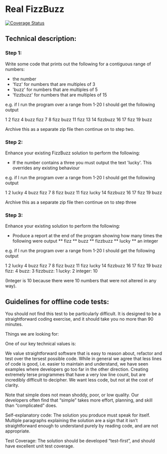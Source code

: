 # Real FizzBuzz 

[![Coverage Status](https://coveralls.io/repos/github/cokleisli/equal-experts/badge.svg?branch=master)](https://coveralls.io/github/cokleisli/equal-experts?branch=master)

## Technical description: 
 
### Step 1: 
Write some code that prints out the following for a contiguous range of numbers: 
* the number 
* 'fizz' for numbers that are multiples of 3 
* 'buzz' for numbers that are multiples of 5 
* 'fizzbuzz' for numbers that are multiples of 15 
 
e.g. if I run the program over a range from 1-20 I should get the following output 
 
1 2 fizz 4 buzz fizz 7 8 fizz buzz 11 fizz 13 14 fizzbuzz 16 17 fizz 19 buzz 
 
Archive this as a separate zip file then continue on to step two. 
 
### Step 2: 
Enhance your existing FizzBuzz solution to perform the following: 
 
* If the number contains a three you must output the text 'lucky'. This overrides any existing behaviour 
 
e.g. if I run the program over a range from 1-20 I should get the following output 
 
1 2 lucky 4 buzz fizz 7 8 fizz buzz 11 fizz lucky 14 fizzbuzz 16 17 fizz 19 buzz 
 
Archive this as a separate zip file then continue on to step three 
 
### Step 3: 
Enhance your existing solution to perform the following: 
 
* Produce a report at the end of the program showing how many times the following were output 
** fizz 
** buzz 
** fizzbuzz 
** lucky 
** an integer 
 
e.g. if I run the program over a range from 1-20 I should get the following output 
 
1 2 lucky 4 buzz fizz 7 8 fizz buzz 11 fizz lucky 14 fizzbuzz 16 17 fizz 19 buzz 
fizz: 4 
buzz: 3 
fizzbuzz: 1 
lucky: 2 
integer: 10  
 
(Integer is 10 because there were 10 numbers that were not altered in any way). 
 
## Guidelines for offline code tests: 
 
You should not find this test to be particularly difficult. It is designed to be a straightforward coding exercise, and it should take you no more than 90 minutes. 
 
Things we are looking for: 
 
One of our key technical values is: 
 
We value straightforward software that is easy to reason about, refactor and test over the tersest possible code. 
While in general we agree that less lines of code is good, i.e. easier to maintain and understand, we have seen examples where developers go too far in the other direction. Creating extremely terse programmes that have a very low line count, but are incredibly difficult to decipher. We want less code, but not at the cost of clarity. 
 
Note that simple does not mean shoddy, poor, or low quality. Our developers often find that “simple” takes more effort, planning, and skill than “complicated” does. 
 
Self-explanatory code: The solution you produce must speak for itself. Multiple paragraphs explaining the solution are a sign that it isn’t straightforward enough to understand purely by reading code, and are not appropriate. 
 
Test Coverage: The solution should be developed “test-first”, and should have excellent unit test coverage. 
